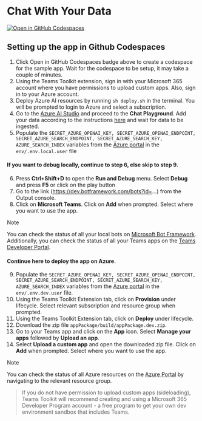 # Chat With Your Data

[![Open in GitHub Codespaces](https://github.com/codespaces/badge.svg)](https://github.com/codespaces/new?hide_repo_select=true&ref=main&repo=820189237&devcontainer_path=.devcontainer%2Fdevcontainer.json&resume=1)

<!-- @import "[TOC]" {cmd="toc" depthFrom=1 depthTo=6 orderedList=false} -->

<!-- code_chunk_output -->

## Setting up the app in Github Codespaces

1. Click Open in GitHub Codespaces badge above to create a codespace for the sample app. Wait for the codespace to be setup, it may take a couple of minutes.
2. Using the Teams Toolkit extension, sign in with your Microsoft 365 account where you have permissions to upload custom apps. Also, sign in to your Azure account.
3. Deploy Azure AI resources by running ```sh deploy.sh``` in the terminal. You will be prompted to login to Azure and select a subscription.
4. Go to the [Azure AI Studio](https://oai.azure.com/portal) and proceed to the **Chat Playground**. Add your data according to the instructions [here](https://learn.microsoft.com/en-us/azure/ai-services/openai/concepts/use-your-data?tabs=ai-search) and wait for data to be ingested. 
5. Populate the ```SECRET_AZURE_OPENAI_KEY, SECRET_AZURE_OPENAI_ENDPOINT, SECRET_AZURE_SEARCH_ENDPOINT, SECRET_AZURE_SEARCH_KEY, AZURE_SEARCH_INDEX``` variables from the [Azure portal](https://ms.portal.azure.com/) in the ```env/.env.local.user``` file
   
#### If you want to debug locally, continue to step 6, else skip to step 9.
6. Press **Ctrl+Shift+D** to open the **Run and Debug** menu. Select **Debug** and press **F5** or click on the play button
7. Go to the link (https://dev.botframework.com/bots?id=...) from the Output console.
8. Click on **Microsoft Teams**. Click on **Add** when prompted. Select where you want to use the app.

>[!Note]
> You can check the status of all your local bots on [Microsoft Bot Framework](https://dev.botframework.com/bots). Additionally, you can check the status of all your Teams apps on the [Teams Developer Portal](https://dev.teams.microsoft.com/apps).


#### Continue here to deploy the app on Azure.
9. Populate the ```SECRET_AZURE_OPENAI_KEY, SECRET_AZURE_OPENAI_ENDPOINT, SECRET_AZURE_SEARCH_ENDPOINT, SECRET_AZURE_SEARCH_KEY, AZURE_SEARCH_INDEX``` variables from the [Azure portal](https://ms.portal.azure.com/) in the ```env/.env.dev.user``` file.
10. Using the Teams Toolkit Extension tab, click on **Provision** under lifecycle. Select relevant subscription and resource group when prompted.
11. Using the Teams Toolkit Extension tab, click on **Deploy** under lifecycle.
12. Download the zip file ```appPackage/build/appPackage.dev.zip```.
13. Go to your Teams app and click on the **App** icon. Select **Manage your apps** followed by **Upload an app**.
14. Select **Upload a custom app** and open the downloaded zip file. Click on **Add** when prompted. Select where you want to use the app.

>[!Note]
> You can check the status of all Azure resources on the [Azure Portal](https://portal.azure.com/#home) by navigating to the relevant resource group.

> If you do not have permission to upload custom apps (sideloading), Teams Toolkit will recommend creating and using a Microsoft 365 Developer Program account - a free program to get your own dev environment sandbox that includes Teams.
